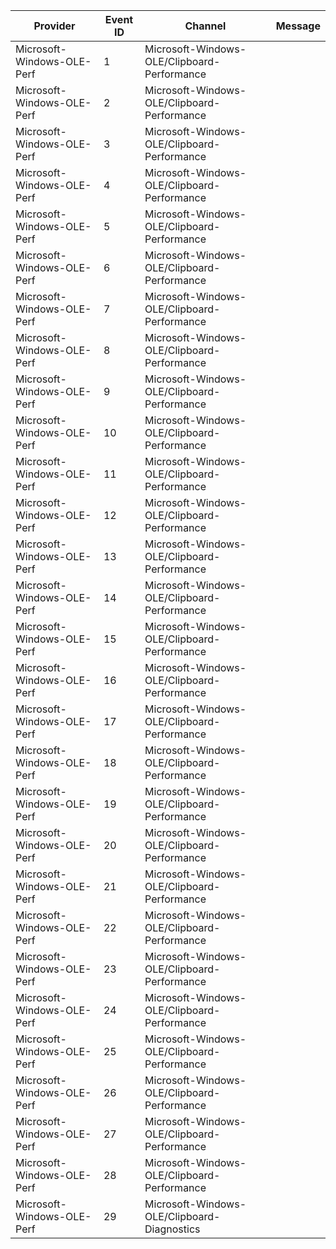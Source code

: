 Provider                    |  Event ID  |  Channel                                      |  Message
----------------------------|------------|-----------------------------------------------|---------
Microsoft-Windows-OLE-Perf  |  1         |  Microsoft-Windows-OLE/Clipboard-Performance  |
Microsoft-Windows-OLE-Perf  |  2         |  Microsoft-Windows-OLE/Clipboard-Performance  |
Microsoft-Windows-OLE-Perf  |  3         |  Microsoft-Windows-OLE/Clipboard-Performance  |
Microsoft-Windows-OLE-Perf  |  4         |  Microsoft-Windows-OLE/Clipboard-Performance  |
Microsoft-Windows-OLE-Perf  |  5         |  Microsoft-Windows-OLE/Clipboard-Performance  |
Microsoft-Windows-OLE-Perf  |  6         |  Microsoft-Windows-OLE/Clipboard-Performance  |
Microsoft-Windows-OLE-Perf  |  7         |  Microsoft-Windows-OLE/Clipboard-Performance  |
Microsoft-Windows-OLE-Perf  |  8         |  Microsoft-Windows-OLE/Clipboard-Performance  |
Microsoft-Windows-OLE-Perf  |  9         |  Microsoft-Windows-OLE/Clipboard-Performance  |
Microsoft-Windows-OLE-Perf  |  10        |  Microsoft-Windows-OLE/Clipboard-Performance  |
Microsoft-Windows-OLE-Perf  |  11        |  Microsoft-Windows-OLE/Clipboard-Performance  |
Microsoft-Windows-OLE-Perf  |  12        |  Microsoft-Windows-OLE/Clipboard-Performance  |
Microsoft-Windows-OLE-Perf  |  13        |  Microsoft-Windows-OLE/Clipboard-Performance  |
Microsoft-Windows-OLE-Perf  |  14        |  Microsoft-Windows-OLE/Clipboard-Performance  |
Microsoft-Windows-OLE-Perf  |  15        |  Microsoft-Windows-OLE/Clipboard-Performance  |
Microsoft-Windows-OLE-Perf  |  16        |  Microsoft-Windows-OLE/Clipboard-Performance  |
Microsoft-Windows-OLE-Perf  |  17        |  Microsoft-Windows-OLE/Clipboard-Performance  |
Microsoft-Windows-OLE-Perf  |  18        |  Microsoft-Windows-OLE/Clipboard-Performance  |
Microsoft-Windows-OLE-Perf  |  19        |  Microsoft-Windows-OLE/Clipboard-Performance  |
Microsoft-Windows-OLE-Perf  |  20        |  Microsoft-Windows-OLE/Clipboard-Performance  |
Microsoft-Windows-OLE-Perf  |  21        |  Microsoft-Windows-OLE/Clipboard-Performance  |
Microsoft-Windows-OLE-Perf  |  22        |  Microsoft-Windows-OLE/Clipboard-Performance  |
Microsoft-Windows-OLE-Perf  |  23        |  Microsoft-Windows-OLE/Clipboard-Performance  |
Microsoft-Windows-OLE-Perf  |  24        |  Microsoft-Windows-OLE/Clipboard-Performance  |
Microsoft-Windows-OLE-Perf  |  25        |  Microsoft-Windows-OLE/Clipboard-Performance  |
Microsoft-Windows-OLE-Perf  |  26        |  Microsoft-Windows-OLE/Clipboard-Performance  |
Microsoft-Windows-OLE-Perf  |  27        |  Microsoft-Windows-OLE/Clipboard-Performance  |
Microsoft-Windows-OLE-Perf  |  28        |  Microsoft-Windows-OLE/Clipboard-Performance  |
Microsoft-Windows-OLE-Perf  |  29        |  Microsoft-Windows-OLE/Clipboard-Diagnostics  |